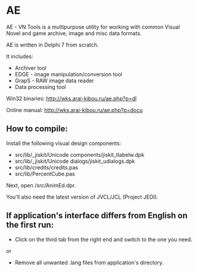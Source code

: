 # AE

AE - VN Tools is a multipurpose utility for working with common Visual Novel
and game archive, image and misc data formats.

AE is written in Delphi 7 from scratch.

It includes:

* Archiver tool
* EDGE - image manipulation/conversion tool
* GrapS - RAW image data reader
* Data processing tool

Win32 binaries: http://wks.arai-kibou.ru/ae.php?p=dl

Online manual: http://wks.arai-kibou.ru/ae.php?p=docu

## How to compile:

Install the following visual design components:

* src/lib/_jiskit/Unicode components/jiskit_tlabelw.dpk
* src/lib/_jiskit/Unicode dialogs/jiskit_udialogs.dpk
* src/lib/credits/credits.pas
* src/lib/PercentCube.pas

Next, open /src/AnimEd.dpr.

You'll also need the latest version of JVCL/JCL (Project JEDI).

## If application's interface differs from English on the first run:

* Click on the third tab from the right end and switch to the one you need.

or

* Remove all unwanted .lang files from application's directory.
